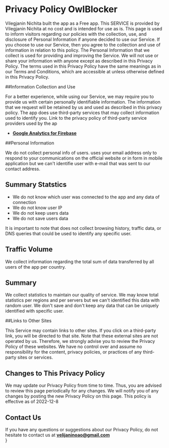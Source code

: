 


# Privacy Policy OwlBlocker

Vilegjanin Nichita built the app as a Free app. This SERVICE is provided by Vilegjanin Nichita at no cost and is intended for use as is.
This page is used to inform visitors regarding our policies with the collection, use, and disclosure of Personal Information if anyone decided to use our Service. If you choose to use our Service, then you agree to the collection and use of information in relation to this policy. The Personal Information that we collect is used for providing and improving the Service. We will not use or share your information with anyone except as described in this Privacy Policy.
The terms used in this Privacy Policy have the same meanings as in our Terms and Conditions, which are accessible at unless otherwise defined in this Privacy Policy.

##Information Collection and Use

For a better experience, while using our Service, we may require you to provide us with certain personally identifiable information. The information that we request will be retained by us and used as described in this privacy policy.
The app does use third-party services that may collect information used to identify you. Link to the privacy policy of third-party service providers used by the ap


* **[Google Analytics for Firebase](https://firebase.google.com/terms/analytics)**

##Personal Information

We do not collect personal info of users. uses your email address only to respond to your communications on the official website or in form in mobile application but we can't identifie user with e-mail that was sent to our contact address.

## Summary Statstics
* We do not know which user was connected to the app  and any data of connection
* We do not know user IP
* We do not keep users data
* We do not save users data

It is important to note that does not collect browsing history, traffic data, or DNS queries that could be used to identify any specific user.

## Traffic Volume

We collect information regarding the total sum of data transferred by all users of the app per country.

## Summary

We collect statistics to maintain our quality of service. We may know total statistics per regions and per servers but we can't identified this data with random user. We don't save and don't keep any data that can be uniquely identified with specific user.

##Links to Other Sites

This Service may contain links to other sites. If you click on a third-party link, you will be directed to that site. Note that these external sites are not operated by us. Therefore, we strongly advise you to review the Privacy Policy of these websites. We have no control over and assume no responsibility for the content, privacy policies, or practices of any third-party sites or services.

## Changes to This Privacy Policy

We may update our Privacy Policy from time to time. Thus, you are advised to review this page periodically for any changes. We will notify you of any changes by posting the new Privacy Policy on this page.
This policy is effective as of 2022-12-8


## Contact Us

If you have any questions or suggestions about our Privacy Policy, do not hesitate to contact us at **velijaninoao@gmail.com**\
}
